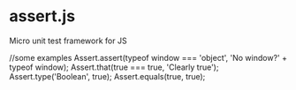 assert.js
=========

Micro unit test framework for JS

  //some examples
  Assert.assert(typeof window === 'object', 'No window?' + typeof window);
  Assert.that(true === true, 'Clearly true');
  Assert.type('Boolean', true);
  Assert.equals(true, true);

